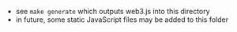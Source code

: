 - see `make generate` which outputs web3.js into this directory
- in future, some static JavaScript files may be added to this folder
